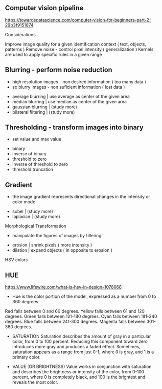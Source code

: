 ## Computer vision pipeline

https://towardsdatascience.com/computer-vision-for-beginners-part-2-29b3f9151874

Considerations

Improve image quality for a given identification context ( text, objects, patterns )
Remove noise - control pixel intensity ( generalization )
Kernels are used to apply specific rules in a given range

## Blurring - perform noise reduction 
* high resolution images - non desired information ( too many  data )
* so blurry images - non suficient information ( lost data )

- average blurring | use average as center of the given area
- median blurring | use median as center of the given area
- gaussian blurring | (study more)
- bilateral filtering | (study more)


## Thresholding - transform images into binary
* set value and max value

- binary
- inverse of binary
- threshold to zero
- inverse of threshold to zero
- threshold truncation

## Gradient
* the image gradient represents directional changes in the intensity or color mode

- sobel | (study more)
- laplacian | (study more)

Morphological Transformation
* manipulate the figures of images by filtering

 - erosion | shrink pixels ( more intensity )
 - dilation | expand objects ( in opposite to erosion )

 HSV colors

## HUE
https://www.lifewire.com/what-is-hsv-in-design-1078068

* Hue is the color portion of the model, expressed as a number from 0 to 360 degrees:

Red falls between 0 and 60 degrees.
Yellow falls between 61 and 120 degrees.
Green falls between 121-180 degrees.
Cyan falls between 181-240 degrees.
Blue falls between 241-300 degrees.
Magenta falls between 301-360 degrees.

* SATURATION
Saturation describes the amount of gray in a particular color, from 0 to 100 percent. Reducing this component toward zero introduces more gray and produces a faded effect. Sometimes, saturation appears as a range from just 0-1, where 0 is gray, and 1 is a primary color.

* VALUE (OR BRIGHTNESS)
Value works in conjunction with saturation and describes the brightness or intensity of the color, from 0-100 percent, where 0 is completely black, and 100 is the brightest and reveals the most color.
